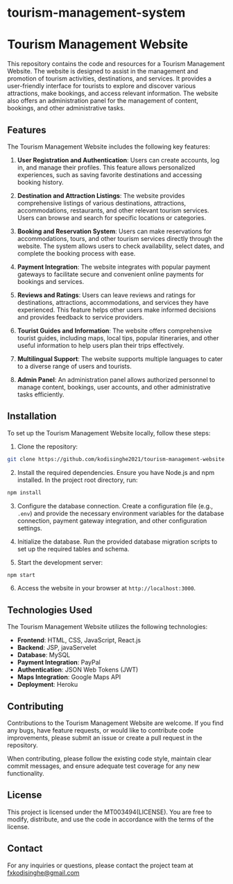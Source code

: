 # tourism-management-system
# Tourism Management Website

This repository contains the code and resources for a Tourism Management Website. The website is designed to assist in the management and promotion of tourism activities, destinations, and services. It provides a user-friendly interface for tourists to explore and discover various attractions, make bookings, and access relevant information. The website also offers an administration panel for the management of content, bookings, and other administrative tasks.

## Features

The Tourism Management Website includes the following key features:

1. **User Registration and Authentication**: Users can create accounts, log in, and manage their profiles. This feature allows personalized experiences, such as saving favorite destinations and accessing booking history.

2. **Destination and Attraction Listings**: The website provides comprehensive listings of various destinations, attractions, accommodations, restaurants, and other relevant tourism services. Users can browse and search for specific locations or categories.

3. **Booking and Reservation System**: Users can make reservations for accommodations, tours, and other tourism services directly through the website. The system allows users to check availability, select dates, and complete the booking process with ease.

4. **Payment Integration**: The website integrates with popular payment gateways to facilitate secure and convenient online payments for bookings and services.

5. **Reviews and Ratings**: Users can leave reviews and ratings for destinations, attractions, accommodations, and services they have experienced. This feature helps other users make informed decisions and provides feedback to service providers.

6. **Tourist Guides and Information**: The website offers comprehensive tourist guides, including maps, local tips, popular itineraries, and other useful information to help users plan their trips effectively.

7. **Multilingual Support**: The website supports multiple languages to cater to a diverse range of users and tourists.

8. **Admin Panel**: An administration panel allows authorized personnel to manage content, bookings, user accounts, and other administrative tasks efficiently.

## Installation

To set up the Tourism Management Website locally, follow these steps:

1. Clone the repository:

```bash
git clone https://github.com/kodisinghe2021/tourism-management-website.git](https://github.com/kodisinghe2021/tourism-management-system.git
```

2. Install the required dependencies. Ensure you have Node.js and npm installed. In the project root directory, run:

```bash
npm install
```

3. Configure the database connection. Create a configuration file (e.g., `.env`) and provide the necessary environment variables for the database connection, payment gateway integration, and other configuration settings.

4. Initialize the database. Run the provided database migration scripts to set up the required tables and schema.

5. Start the development server:

```bash
npm start
```

6. Access the website in your browser at `http://localhost:3000`.

## Technologies Used

The Tourism Management Website utilizes the following technologies:

- **Frontend**: HTML, CSS, JavaScript, React.js
- **Backend**: JSP, javaServelet
- **Database**: MySQL
- **Payment Integration**: PayPal
- **Authentication**: JSON Web Tokens (JWT)
- **Maps Integration**: Google Maps API
- **Deployment**: Heroku

## Contributing

Contributions to the Tourism Management Website are welcome. If you find any bugs, have feature requests, or would like to contribute code improvements, please submit an issue or create a pull request in the repository.

When contributing, please follow the existing code style, maintain clear commit messages, and ensure adequate test coverage for any new functionality.

## License

This project is licensed under the MT003494(LICENSE). You are free to modify, distribute, and use the code in accordance with the terms of the license.

## Contact

For any inquiries or questions, please contact the project team at fxkodisinghe@gmail.com
